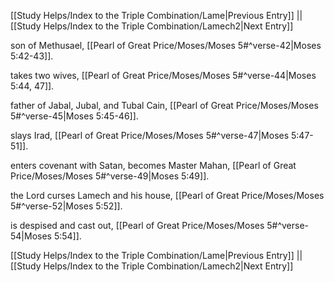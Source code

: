 [[Study Helps/Index to the Triple Combination/Lame|Previous Entry]]  ||  [[Study Helps/Index to the Triple Combination/Lamech2|Next Entry]]

 son of Methusael, [[Pearl of Great Price/Moses/Moses 5#^verse-42|Moses 5:42-43]].

 takes two wives, [[Pearl of Great Price/Moses/Moses 5#^verse-44|Moses 5:44, 47]].

 father of Jabal, Jubal, and Tubal Cain, [[Pearl of Great Price/Moses/Moses 5#^verse-45|Moses 5:45-46]].

 slays Irad, [[Pearl of Great Price/Moses/Moses 5#^verse-47|Moses 5:47-51]].

 enters covenant with Satan, becomes Master Mahan, [[Pearl of Great Price/Moses/Moses 5#^verse-49|Moses 5:49]].

 the Lord curses Lamech and his house, [[Pearl of Great Price/Moses/Moses 5#^verse-52|Moses 5:52]].

 is despised and cast out, [[Pearl of Great Price/Moses/Moses 5#^verse-54|Moses 5:54]].

[[Study Helps/Index to the Triple Combination/Lame|Previous Entry]]  ||  [[Study Helps/Index to the Triple Combination/Lamech2|Next Entry]]